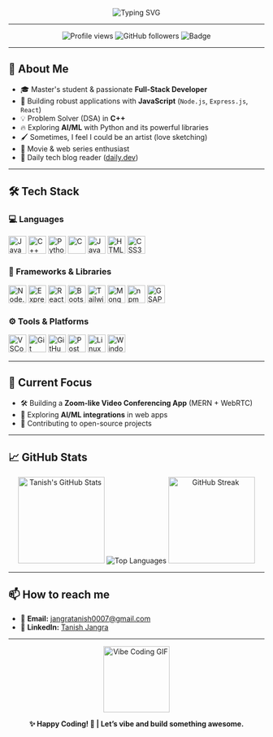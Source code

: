 <!-- Animated Typing Banner -->
<p align="center">
  <img src="https://readme-typing-svg.herokuapp.com?font=Fira+Code&duration=2500&pause=1000&center=true&vCenter=true&width=435&lines=Hey%2C+I'm+Tanish+Jangra!;Full-Stack+Developer+%7C+Master's+Student;Vibe+Coding+%E2%9C%A8" alt="Typing SVG" />
</p>

---

<p align="center">
  <img src="https://komarev.com/ghpvc/?username=tanish0007&label=Profile%20Views&color=ff69b4&style=for-the-badge" alt="Profile views" />
  <img src="https://img.shields.io/github/followers/tanish0007?style=for-the-badge&color=blueviolet&logo=github" alt="GitHub followers" />
  <img src="https://img.shields.io/badge/Full--Stack%20Developer-%F0%9F%9A%80-orange?style=for-the-badge" alt="Badge" />
</p>

---

## 👋 About Me

- 🎓 Master's student & passionate **Full-Stack Developer**
- 🚀 Building robust applications with **JavaScript** (`Node.js`, `Express.js`, `React`)
- 💡 Problem Solver (DSA) in **C++**
- 🔥 Exploring **AI/ML** with Python and its powerful libraries
- 🖌️ Sometimes, I feel I could be an artist (love sketching)
- 🍿 Movie & web series enthusiast
- 📰 Daily tech blog reader ([daily.dev](https://daily.dev/))

---

## 🛠️ Tech Stack

### 💻 Languages
<p align="left">
  <img src="https://cdn.jsdelivr.net/gh/devicons/devicon/icons/javascript/javascript-original.svg" height="35" alt="JavaScript" />
  <img src="https://cdn.jsdelivr.net/gh/devicons/devicon/icons/cplusplus/cplusplus-original.svg" height="35" alt="C++" />
  <img src="https://cdn.jsdelivr.net/gh/devicons/devicon/icons/python/python-original.svg" height="35" alt="Python" />
  <img src="https://cdn.jsdelivr.net/gh/devicons/devicon/icons/c/c-original.svg" height="35" alt="C" />
  <img src="https://cdn.jsdelivr.net/gh/devicons/devicon/icons/java/java-original.svg" height="35" alt="Java" />
  <img src="https://cdn.jsdelivr.net/gh/devicons/devicon/icons/html5/html5-original.svg" height="35" alt="HTML5" />
  <img src="https://cdn.jsdelivr.net/gh/devicons/devicon/icons/css3/css3-original.svg" height="35" alt="CSS3" />
</p>

### 🧩 Frameworks & Libraries
<p align="left">
  <img src="https://cdn.jsdelivr.net/gh/devicons/devicon/icons/nodejs/nodejs-original.svg" height="35" alt="Node.js" />
  <img src="https://cdn.jsdelivr.net/gh/devicons/devicon/icons/express/express-original-wordmark.svg" height="35" alt="Express.js" />
  <img src="https://cdn.jsdelivr.net/gh/devicons/devicon/icons/react/react-original.svg" height="35" alt="React" />
  <img src="https://cdn.jsdelivr.net/gh/devicons/devicon/icons/bootstrap/bootstrap-original.svg" height="35" alt="Bootstrap" />
  <img src="https://cdn.jsdelivr.net/gh/devicons/devicon/icons/tailwindcss/tailwindcss-original.svg" height="35" alt="Tailwind CSS" />
  <img src="https://cdn.jsdelivr.net/gh/devicons/devicon/icons/mongodb/mongodb-original.svg" height="35" alt="MongoDB" />
  <img src="https://cdn.jsdelivr.net/gh/devicons/devicon/icons/npm/npm-original-wordmark.svg" height="35" alt="npm" />
  <img src="https://cdn.jsdelivr.net/gh/devicons/devicon/icons/gsap/gsap-original.svg" height="35" alt="GSAP" />
</p>

### ⚙️ Tools & Platforms
<p align="left">
  <img src="https://cdn.jsdelivr.net/gh/devicons/devicon/icons/vscode/vscode-original.svg" height="35" alt="VSCode" />
  <img src="https://cdn.jsdelivr.net/gh/devicons/devicon/icons/git/git-original.svg" height="35" alt="Git" />
  <img src="https://cdn.jsdelivr.net/gh/devicons/devicon/icons/github/github-original-wordmark.svg" height="35" alt="GitHub" />
  <img src="https://www.vectorlogo.zone/logos/getpostman/getpostman-icon.svg" height="35" alt="Postman" />
  <img src="https://cdn.jsdelivr.net/gh/devicons/devicon/icons/linux/linux-original.svg" height="35" alt="Linux" />
  <img src="https://cdn.jsdelivr.net/gh/devicons/devicon/icons/windows8/windows8-original.svg" height="35" alt="Windows" />
</p>

---

## 🚀 Current Focus

- 🛠 Building a **Zoom-like Video Conferencing App** (MERN + WebRTC)
- 🧠 Exploring **AI/ML integrations** in web apps
- 🤝 Contributing to open-source projects

---

## 📈 GitHub Stats

<p align="center">
  <img src="https://github-readme-stats.vercel.app/api?username=tanish0007&show_icons=true&theme=tokyonight" alt="Tanish's GitHub Stats" height="170"/>
  <img src="https://github-readme-stats.vercel.app/api/top-langs/?username=tanish0007&layout=compact&theme=tokyonight&langs_count=8" alt="Top Languages"/>
  <img src="https://github-readme-streak-stats.herokuapp.com/?user=tanish0007&theme=tokyonight" alt="GitHub Streak" height="170"/>
</p>

---

## 📫 How to reach me

- 📧 **Email:** [jangratanish0007@gmail.com](mailto:jangratanish0007@gmail.com)  
- 💼 **LinkedIn:** [Tanish Jangra](https://www.linkedin.com/in/tanish-jangra-16a4a622a/)

---

<p align="center">
  <img src="https://media.giphy.com/media/qgQUggAC3Pfv687qPC/giphy.gif" height="130" alt="Vibe Coding GIF" />
</p>

<p align="center">
  <b>✨ Happy Coding! 🚀 | Let’s vibe and build something awesome.</b>
</p>
